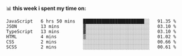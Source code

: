 📊 **this week i spent my time on:**
<!--START_SECTION:waka-->

```text
JavaScript   6 hrs 50 mins   ███████████████████████░░   91.35 %
JSON         13 mins         ▓░░░░░░░░░░░░░░░░░░░░░░░░   03.10 %
TypeScript   13 mins         ▓░░░░░░░░░░░░░░░░░░░░░░░░   03.10 %
HTML         4 mins          ▒░░░░░░░░░░░░░░░░░░░░░░░░   01.02 %
CSS          2 mins          ░░░░░░░░░░░░░░░░░░░░░░░░░   00.66 %
SCSS         2 mins          ░░░░░░░░░░░░░░░░░░░░░░░░░   00.61 %
```

<!--END_SECTION:waka-->
